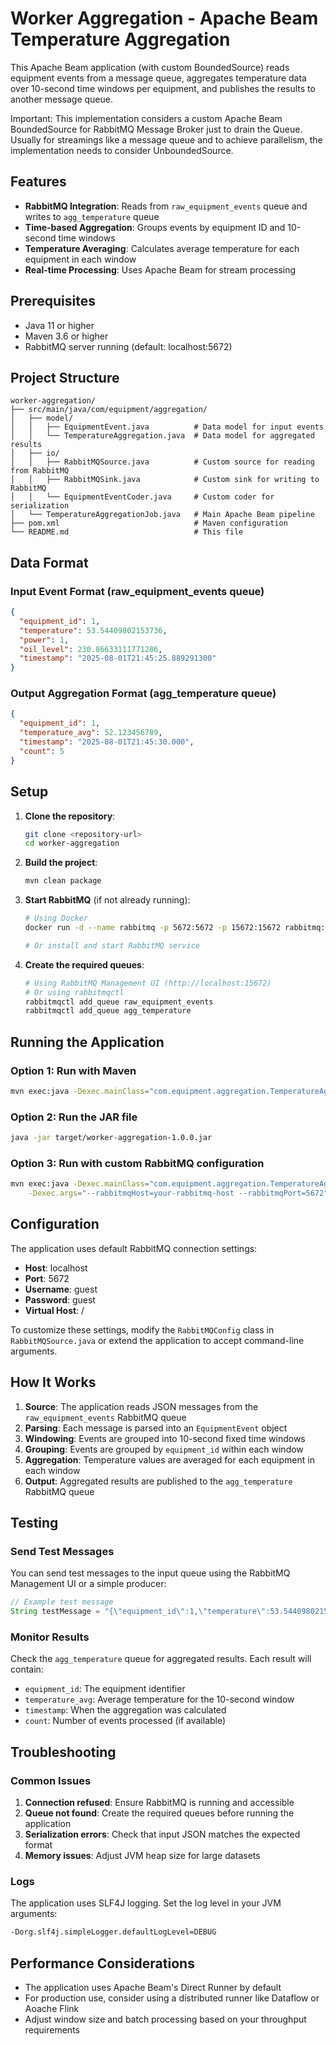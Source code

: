 # Worker Aggregation - Apache Beam Temperature Aggregation

This Apache Beam application (with custom BoundedSource) reads equipment events from a message queue, aggregates temperature data over 10-second time windows per equipment, and publishes the results to another message queue.

Important: This implementation considers a custom Apache Beam BoundedSource for RabbitMQ Message Broker just to drain the Queue. Usually for streamings like a message queue and to achieve parallelism, the implementation needs to consider UnboundedSource.

## Features

- **RabbitMQ Integration**: Reads from `raw_equipment_events` queue and writes to `agg_temperature` queue
- **Time-based Aggregation**: Groups events by equipment ID and 10-second time windows
- **Temperature Averaging**: Calculates average temperature for each equipment in each window
- **Real-time Processing**: Uses Apache Beam for stream processing

## Prerequisites

- Java 11 or higher
- Maven 3.6 or higher
- RabbitMQ server running (default: localhost:5672)

## Project Structure

```
worker-aggregation/
├── src/main/java/com/equipment/aggregation/
│   ├── model/
│   │   ├── EquipmentEvent.java          # Data model for input events
│   │   └── TemperatureAggregation.java  # Data model for aggregated results
│   ├── io/
│   │   ├── RabbitMQSource.java          # Custom source for reading from RabbitMQ
│   │   ├── RabbitMQSink.java            # Custom sink for writing to RabbitMQ
│   │   └── EquipmentEventCoder.java     # Custom coder for serialization
│   └── TemperatureAggregationJob.java   # Main Apache Beam pipeline
├── pom.xml                              # Maven configuration
└── README.md                            # This file
```

## Data Format

### Input Event Format (raw_equipment_events queue)
```json
{
  "equipment_id": 1,
  "temperature": 53.54409802153736,
  "power": 1,
  "oil_level": 230.86633111771286,
  "timestamp": "2025-08-01T21:45:25.889291300"
}
```

### Output Aggregation Format (agg_temperature queue)
```json
{
  "equipment_id": 1,
  "temperature_avg": 52.123456789,
  "timestamp": "2025-08-01T21:45:30.000",
  "count": 5
}
```

## Setup

1. **Clone the repository**:
   ```bash
   git clone <repository-url>
   cd worker-aggregation
   ```

2. **Build the project**:
   ```bash
   mvn clean package
   ```

3. **Start RabbitMQ** (if not already running):
   ```bash
   # Using Docker
   docker run -d --name rabbitmq -p 5672:5672 -p 15672:15672 rabbitmq:3-management
   
   # Or install and start RabbitMQ service
   ```

4. **Create the required queues**:
   ```bash
   # Using RabbitMQ Management UI (http://localhost:15672)
   # Or using rabbitmqctl
   rabbitmqctl add_queue raw_equipment_events
   rabbitmqctl add_queue agg_temperature
   ```

## Running the Application

### Option 1: Run with Maven
```bash
mvn exec:java -Dexec.mainClass="com.equipment.aggregation.TemperatureAggregationJob"
```

### Option 2: Run the JAR file
```bash
java -jar target/worker-aggregation-1.0.0.jar
```

### Option 3: Run with custom RabbitMQ configuration
```bash
mvn exec:java -Dexec.mainClass="com.equipment.aggregation.TemperatureAggregationJob" \
    -Dexec.args="--rabbitmqHost=your-rabbitmq-host --rabbitmqPort=5672"
```

## Configuration

The application uses default RabbitMQ connection settings:
- **Host**: localhost
- **Port**: 5672
- **Username**: guest
- **Password**: guest
- **Virtual Host**: /

To customize these settings, modify the `RabbitMQConfig` class in `RabbitMQSource.java` or extend the application to accept command-line arguments.

## How It Works

1. **Source**: The application reads JSON messages from the `raw_equipment_events` RabbitMQ queue
2. **Parsing**: Each message is parsed into an `EquipmentEvent` object
3. **Windowing**: Events are grouped into 10-second fixed time windows
4. **Grouping**: Events are grouped by `equipment_id` within each window
5. **Aggregation**: Temperature values are averaged for each equipment in each window
6. **Output**: Aggregated results are published to the `agg_temperature` RabbitMQ queue

## Testing

### Send Test Messages

You can send test messages to the input queue using the RabbitMQ Management UI or a simple producer:

```java
// Example test message
String testMessage = "{\"equipment_id\":1,\"temperature\":53.54409802153736,\"power\":1,\"oil_level\":230.86633111771286,\"timestamp\":\"2025-08-01T21:45:25.889291300\"}";
```

### Monitor Results

Check the `agg_temperature` queue for aggregated results. Each result will contain:
- `equipment_id`: The equipment identifier
- `temperature_avg`: Average temperature for the 10-second window
- `timestamp`: When the aggregation was calculated
- `count`: Number of events processed (if available)

## Troubleshooting

### Common Issues

1. **Connection refused**: Ensure RabbitMQ is running and accessible
2. **Queue not found**: Create the required queues before running the application
3. **Serialization errors**: Check that input JSON matches the expected format
4. **Memory issues**: Adjust JVM heap size for large datasets

### Logs

The application uses SLF4J logging. Set the log level in your JVM arguments:
```bash
-Dorg.slf4j.simpleLogger.defaultLogLevel=DEBUG
```

## Performance Considerations

- The application uses Apache Beam's Direct Runner by default
- For production use, consider using a distributed runner like Dataflow or Aoache Flink
- Adjust window size and batch processing based on your throughput requirements